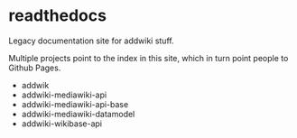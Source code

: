 # readthedocs

Legacy documentation site for addwiki stuff.

Multiple projects point to the index in this site, which in turn point people to Github Pages.

- addwik
- addwiki-mediawiki-api
- addwiki-mediawiki-api-base
- addwiki-mediawiki-datamodel
- addwiki-wikibase-api
